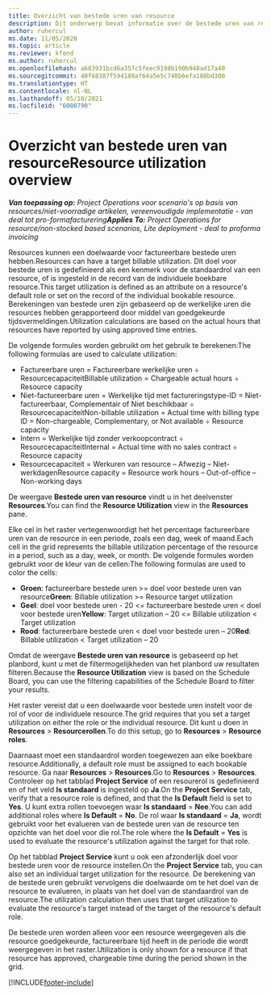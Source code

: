 ```yaml
---
title: Overzicht van bestede uren van resource
description: Dit onderwerp bevat informatie over de bestede uren van resources in Project Operations.
author: ruhercul
ms.date: 11/05/2020
ms.topic: article
ms.reviewer: kfend
ms.author: ruhercul
ms.openlocfilehash: a683931bcd6a357c5feec9198b190b948ad17a40
ms.sourcegitcommit: 40f68387f594180af64a5e5c748b6efa188bd300
ms.translationtype: HT
ms.contentlocale: nl-NL
ms.lasthandoff: 05/10/2021
ms.locfileid: "6000790"
---
```

# <a name="resource-utilization-overview"></a><span data-ttu-id="2bed4-103">Overzicht van bestede uren van resource</span><span class="sxs-lookup"><span data-stu-id="2bed4-103">Resource utilization overview</span></span>

<span data-ttu-id="2bed4-104">_**Van toepassing op:** Project Operations voor scenario's op basis van resources/niet-voorradige artikelen, vereenvoudigde implementatie - van deal tot pro-formafacturering_</span><span class="sxs-lookup"><span data-stu-id="2bed4-104">_**Applies To:** Project Operations for resource/non-stocked based scenarios, Lite deployment - deal to proforma invoicing_</span></span>

<span data-ttu-id="2bed4-105">Resources kunnen een doelwaarde voor factureerbare bestede uren hebben.</span><span class="sxs-lookup"><span data-stu-id="2bed4-105">Resources can have a target billable utilization.</span></span> <span data-ttu-id="2bed4-106">Dit doel voor bestede uren is gedefinieerd als een kenmerk voor de standaardrol van een resource, of is ingesteld in de record van de individuele boekbare resource.</span><span class="sxs-lookup"><span data-stu-id="2bed4-106">This target utilization is defined as an attribute on a resource's default role or set on the record of the individual bookable resource.</span></span> <span data-ttu-id="2bed4-107">Berekeningen van bestede uren zijn gebaseerd op de werkelijke uren die resources hebben gerapporteerd door middel van goedgekeurde tijdsvermeldingen.</span><span class="sxs-lookup"><span data-stu-id="2bed4-107">Utilization calculations are based on the actual hours that resources have reported by using approved time entries.</span></span>

<span data-ttu-id="2bed4-108">De volgende formules worden gebruikt om het gebruik te berekenen:</span><span class="sxs-lookup"><span data-stu-id="2bed4-108">The following formulas are used to calculate utilization:</span></span>

  - <span data-ttu-id="2bed4-109">Factureerbare uren = Factureerbare werkelijke uren ÷ Resourcecapaciteit</span><span class="sxs-lookup"><span data-stu-id="2bed4-109">Billable utilization = Chargeable actual hours ÷ Resource capacity</span></span>
  - <span data-ttu-id="2bed4-110">Niet-factureerbare uren = Werkelijke tijd met factureringstype-ID = Niet-factureerbaar, Complementair of Niet beschikbaar ÷ Resourcecapaciteit</span><span class="sxs-lookup"><span data-stu-id="2bed4-110">Non-billable utilization = Actual time with billing type ID = Non-chargeable, Complementary, or Not available ÷ Resource capacity</span></span>
  - <span data-ttu-id="2bed4-111">Intern = Werkelijke tijd zonder verkoopcontract ÷ Resourcecapaciteit</span><span class="sxs-lookup"><span data-stu-id="2bed4-111">Internal = Actual time with no sales contract ÷ Resource capacity</span></span>
  - <span data-ttu-id="2bed4-112">Resourcecapaciteit = Werkuren van resource – Afwezig – Niet-werkdagen</span><span class="sxs-lookup"><span data-stu-id="2bed4-112">Resource capacity = Resource work hours – Out-of-office – Non-working days</span></span>

<span data-ttu-id="2bed4-113">De weergave **Bestede uren van resource** vindt u in het deelvenster **Resources**.</span><span class="sxs-lookup"><span data-stu-id="2bed4-113">You can find the **Resource Utilization** view in the **Resources** pane.</span></span>

<span data-ttu-id="2bed4-114">Elke cel in het raster vertegenwoordigt het het percentage factureerbare uren van de resource in een periode, zoals een dag, week of maand.</span><span class="sxs-lookup"><span data-stu-id="2bed4-114">Each cell in the grid represents the billable utilization percentage of the resource in a period, such as a day, week, or month.</span></span> <span data-ttu-id="2bed4-115">De volgende formules worden gebruikt voor de kleur van de cellen:</span><span class="sxs-lookup"><span data-stu-id="2bed4-115">The following formulas are used to color the cells:</span></span>

  - <span data-ttu-id="2bed4-116">**Groen**: factureerbare bestede uren >= doel voor bestede uren van resource</span><span class="sxs-lookup"><span data-stu-id="2bed4-116">**Green**: Billable utilization >= Resource target utilization</span></span>
  - <span data-ttu-id="2bed4-117">**Geel**: doel voor bestede uren - 20 <= factureerbare bestede uren < doel voor bestede uren</span><span class="sxs-lookup"><span data-stu-id="2bed4-117">**Yellow**: Target utilization – 20 <= Billable utilization < Target utilization</span></span>
  - <span data-ttu-id="2bed4-118">**Rood**: factureerbare bestede uren < doel voor bestede uren – 20</span><span class="sxs-lookup"><span data-stu-id="2bed4-118">**Red**: Billable utilization < Target utilization – 20</span></span>

<span data-ttu-id="2bed4-119">Omdat de weergave **Bestede uren van resource** is gebaseerd op het planbord, kunt u met de filtermogelijkheden van het planbord uw resultaten filteren.</span><span class="sxs-lookup"><span data-stu-id="2bed4-119">Because the **Resource Utilization** view is based on the Schedule Board, you can use the filtering capabilities of the Schedule Board to filter your results.</span></span>

<span data-ttu-id="2bed4-120">Het raster vereist dat u een doelwaarde voor bestede uren instelt voor de rol of voor de individuele resource.</span><span class="sxs-lookup"><span data-stu-id="2bed4-120">The grid requires that you set a target utilization on either the role or the individual resource.</span></span> <span data-ttu-id="2bed4-121">Dit kunt u doen in **Resources** > **Resourcerollen**.</span><span class="sxs-lookup"><span data-stu-id="2bed4-121">To do this setup, go to **Resources** > **Resource roles**.</span></span>

<span data-ttu-id="2bed4-122">Daarnaast moet een standaardrol worden toegewezen aan elke boekbare resource.</span><span class="sxs-lookup"><span data-stu-id="2bed4-122">Additionally, a default role must be assigned to each bookable resource.</span></span> <span data-ttu-id="2bed4-123">Ga naar **Resources** > **Resources**.</span><span class="sxs-lookup"><span data-stu-id="2bed4-123">Go to **Resources** > **Resources**.</span></span> <span data-ttu-id="2bed4-124">Controleer op het tabblad **Project Service** of een resourerol is gedefinieerd en of het veld **Is standaard** is ingesteld op **Ja**.</span><span class="sxs-lookup"><span data-stu-id="2bed4-124">On the **Project Service** tab, verify that a resource role is defined, and that the **Is Default** field is set to **Yes**.</span></span> <span data-ttu-id="2bed4-125">U kunt extra rollen toevoegen waar **Is standaard** = **Nee**.</span><span class="sxs-lookup"><span data-stu-id="2bed4-125">You can add additional roles where **Is Default** = **No**.</span></span> <span data-ttu-id="2bed4-126">De rol waar **Is standaard** = **Ja**, wordt gebruikt voor het evalueren van de bestede uren van de resource ten opzichte van het doel voor die rol.</span><span class="sxs-lookup"><span data-stu-id="2bed4-126">The role where the **Is Default** = **Yes** is used to evaluate the resource's utilization against the target for that role.</span></span>

<span data-ttu-id="2bed4-127">Op het tabblad **Project Service** kunt u ook een afzonderlijk doel voor bestede uren voor de resource instellen.</span><span class="sxs-lookup"><span data-stu-id="2bed4-127">On the **Project Service** tab, you can also set an individual target utilization for the resource.</span></span> <span data-ttu-id="2bed4-128">De berekening van de bestede uren gebruikt vervolgens die doelwaarde om te het doel van de resource te evalueren, in plaats van het doel van de standaardrol van de resource.</span><span class="sxs-lookup"><span data-stu-id="2bed4-128">The utilization calculation then uses that target utilization to evaluate the resource's target instead of the target of the resource's default role.</span></span>

<span data-ttu-id="2bed4-129">De bestede uren worden alleen voor een resource weergegeven als die resource goedgekeurde, factureerbare tijd heeft in de periode die wordt weergegeven in het raster.</span><span class="sxs-lookup"><span data-stu-id="2bed4-129">Utilization is only shown for a resource if that resource has approved, chargeable time during the period shown in the grid.</span></span>


[!INCLUDE[footer-include](../includes/footer-banner.md)]